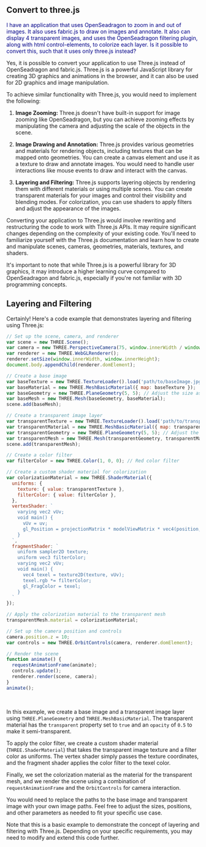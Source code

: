 ## Convert to three.js

<span style="color:#000088;">I have an application that uses OpenSeadragon to zoom in and out of images.  It also uses fabric.js to draw on images and annotate.  It also can display 4 transparent images, and uses the OpenSeadragon filtering plugin, along with html control-elements, to colorize each layer.  Is it possible to convert this, such that it uses only three.js instead?</span>

Yes, it is possible to convert your application to use Three.js instead of OpenSeadragon and fabric.js. Three.js is a powerful JavaScript library for creating 3D graphics and animations in the browser, and it can also be used for 2D graphics and image manipulation.

To achieve similar functionality with Three.js, you would need to implement the following:

1. **Image Zooming:** Three.js doesn't have built-in support for image zooming like OpenSeadragon, but you can achieve zooming effects by manipulating the camera and adjusting the scale of the objects in the scene.

2. **Image Drawing and Annotation:** Three.js provides various geometries and materials for rendering objects, including textures that can be mapped onto geometries. You can create a canvas element and use it as a texture to draw and annotate images. You would need to handle user interactions like mouse events to draw and interact with the canvas.

3. **Layering and Filtering:** Three.js supports layering objects by rendering them with different materials or using multiple scenes. You can create transparent materials for your images and control their visibility and blending modes. For colorization, you can use shaders to apply filters and adjust the appearance of the images.

Converting your application to Three.js would involve rewriting and restructuring the code to work with Three.js APIs. It may require significant changes depending on the complexity of your existing code. You'll need to familiarize yourself with the Three.js documentation and learn how to create and manipulate scenes, cameras, geometries, materials, textures, and shaders.

It's important to note that while Three.js is a powerful library for 3D graphics, it may introduce a higher learning curve compared to OpenSeadragon and fabric.js, especially if you're not familiar with 3D programming concepts.

## Layering and Filtering

Certainly! Here's a code example that demonstrates layering and filtering using Three.js:

```javascript
// Set up the scene, camera, and renderer
var scene = new THREE.Scene();
var camera = new THREE.PerspectiveCamera(75, window.innerWidth / window.innerHeight, 0.1, 1000);
var renderer = new THREE.WebGLRenderer();
renderer.setSize(window.innerWidth, window.innerHeight);
document.body.appendChild(renderer.domElement);

// Create a base image
var baseTexture = new THREE.TextureLoader().load('path/to/baseImage.jpg');
var baseMaterial = new THREE.MeshBasicMaterial({ map: baseTexture });
var baseGeometry = new THREE.PlaneGeometry(5, 5); // Adjust the size as needed
var baseMesh = new THREE.Mesh(baseGeometry, baseMaterial);
scene.add(baseMesh);

// Create a transparent image layer
var transparentTexture = new THREE.TextureLoader().load('path/to/transparentImage.png');
var transparentMaterial = new THREE.MeshBasicMaterial({ map: transparentTexture, transparent: true, opacity: 0.5 });
var transparentGeometry = new THREE.PlaneGeometry(5, 5); // Adjust the size as needed
var transparentMesh = new THREE.Mesh(transparentGeometry, transparentMaterial);
scene.add(transparentMesh);

// Create a color filter
var filterColor = new THREE.Color(1, 0, 0); // Red color filter

// Create a custom shader material for colorization
var colorizationMaterial = new THREE.ShaderMaterial({
  uniforms: {
    texture: { value: transparentTexture },
    filterColor: { value: filterColor },
  },
  vertexShader: `
    varying vec2 vUv;
    void main() {
      vUv = uv;
      gl_Position = projectionMatrix * modelViewMatrix * vec4(position, 1.0);
    }
  `,
  fragmentShader: `
    uniform sampler2D texture;
    uniform vec3 filterColor;
    varying vec2 vUv;
    void main() {
      vec4 texel = texture2D(texture, vUv);
      texel.rgb *= filterColor;
      gl_FragColor = texel;
    }
  `
});

// Apply the colorization material to the transparent mesh
transparentMesh.material = colorizationMaterial;

// Set up the camera position and controls
camera.position.z = 10;
var controls = new THREE.OrbitControls(camera, renderer.domElement);

// Render the scene
function animate() {
  requestAnimationFrame(animate);
  controls.update();
  renderer.render(scene, camera);
}
animate();
```

<br>

In this example, we create a base image and a transparent image layer using `THREE.PlaneGeometry` and `THREE.MeshBasicMaterial`. The transparent material has the `transparent` property set to `true` and an `opacity` of `0.5` to make it semi-transparent.

To apply the color filter, we create a custom shader material (`THREE.ShaderMaterial`) that takes the transparent image texture and a filter color as uniforms. The vertex shader simply passes the texture coordinates, and the fragment shader applies the color filter to the texel color.

Finally, we set the colorization material as the material for the transparent mesh, and we render the scene using a combination of `requestAnimationFrame` and the `OrbitControls` for camera interaction.

You would need to replace the paths to the base image and transparent image with your own image paths. Feel free to adjust the sizes, positions, and other parameters as needed to fit your specific use case.

Note that this is a basic example to demonstrate the concept of layering and filtering with Three.js. Depending on your specific requirements, you may need to modify and extend this code further.

<br>
